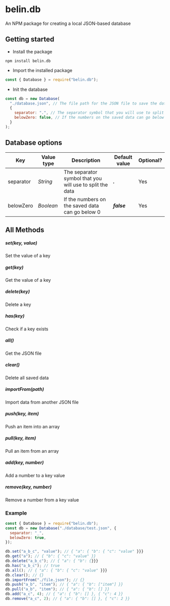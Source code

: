 # belin.db

An NPM package for creating a local JSON-based database

## Getting started

- Install the package

```
npm install belin.db
```

- Import the installed package

```js
const { Database } = require("belin.db");
```

- Init the database

```js
const db = new Database(
  "./database.json", // The file path for the JSON file to save the data
  {
    separator: ".", // The separator symbol that you will use to split the data
    belowZero: false, // If the numbers on the saved data can go below 0
  }
);
```

## Database options

| **Key**   | **Value type** | **Description**                                          | **Default value** | **Optional?** |
| --------- | -------------- | -------------------------------------------------------- | ----------------- | ------------- |
| separator | _String_       | The separator symbol that you will use to split the data | _**.**_           | Yes           |
| belowZero | _Boolean_      | If the numbers on the saved data can go below 0          | _**false**_       | Yes           |

## All Methods

##### set(key, value)

Set the value of a key

##### get(key)

Get the value of a key

##### delete(key)

Delete a key

##### has(key)

Check if a key exists

##### all()

Get the JSON file

##### clear()

Delete all saved data

##### importFrom(path)

Import data from another JSON file

##### push(key, item)

Push an item into an array

##### pull(key, item)

Pull an item from an array

##### add(key, number)

Add a number to a key value

##### remove(key, number)

Remove a number from a key value

### Example

```js
const { Database } = require("belin.db");
const db = new Database("./database/test.json", {
  separator: "_",
  belowZero: true,
});

db.set("a_b_c", "value"); // { "a": { "b": { "c": "value" }}}
db.get("a"); // { "b": { "c": "value" }}
db.delete("a_b_c"); // { "a": { "b": {}}}
db.has("a_b_c"); // true
db.all(); // { "a": { "b": { "c": "value" }}}
db.clear(); // {}
db.importFrom("./file.json"); // {}
db.push("a_b", "item"); // { "a": { "b": ["item"] }}
db.pull("a_b", "item"); // { "a": { "b": [] }}
db.add("a_c", 4); // { "a": { "b": [] }, { "c": 4 }}
db.remove("a_c", 2); // { "a": { "b": [] }, { "c": 2 }}
```
